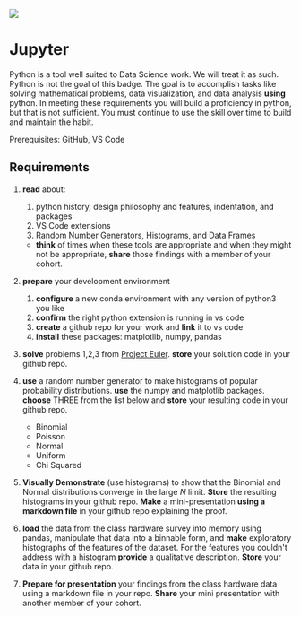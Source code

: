 ![](https://github.com/UVADS/orientation-technical/blob/main/content/images/jupyter-token.png)

# Jupyter

Python is a tool well suited to Data Science work. We will treat it as such. Python is not the goal of this badge. The goal is to accomplish tasks like solving mathematical problems, data visualization, and data analysis **using** python. In meeting these requirements you will build a proficiency in python, but that is not sufficient. You must continue to use the skill over time to build and maintain the habit.

Prerequisites: GitHub, VS Code

## Requirements

1. **read** about:
    1. python history, design philosophy and features, indentation, and packages
    1. VS Code extensions
    2. Random Number Generators, Histograms, and Data Frames
    * **think** of times when these tools are appropriate and when they might not be appropriate, **share** those findings with a member of your cohort.


2. **prepare** your development environment
    1. **configure** a new conda environment with any version of python3 you like
    3. **confirm** the right python extension is running in vs code
    4. **create** a github repo for your work and **link** it to vs code
    5. **install** these packages: matplotlib, numpy, pandas

3. **solve** problems 1,2,3 from [Project Euler](https://projecteuler.net/). **store** your solution code in your github repo.

4. **use** a random number generator to make histograms of popular probability distributions. **use** the numpy and matplotlib packages. **choose** THREE from the list below and **store** your resulting code in your github repo.
    * Binomial
    * Poisson
    * Normal
    * Uniform
    * Chi Squared

5. **Visually Demonstrate** (use histograms) to show that the Binomial and Normal distributions converge in the large *N* limit. **Store** the resulting histograms in your github repo. **Make** a mini-presentation **using a markdown file** in your github repo explaining the proof.

6. **load** the data from the class hardware survey into memory using pandas, manipulate that data into a binnable form, and **make** exploratory histographs of the features of the dataset. For the features you couldn't address with a histogram **provide** a qualitative description.  **Store** your data in your github repo.

7. **Prepare for presentation** your findings from the class hardware data using a markdown file in your repo. **Share** your mini presentation with another member of your cohort.






